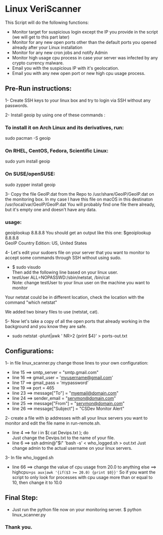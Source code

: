 # Linux VeriScanner
This Script will do the following functions:

* Monitor target for suspicious login except the IP you provide in the script (we will get to this part later)
* Monitor for any new open ports other than the default ports you opened already after your Linux installation
* Monitor for any new cron jobs and notify Admin
* Monitor high usage cpu process in case your server was infected by any crypto currency malware.
* Email you with the suspicious IP with it's geolocation.
* Email you with any new open port or new high cpu usage process.


## Pre-Run instructions:

1- Create SSH keys to your linux box and try to login via SSH without any passwords.

2- Install geoip by using one of these commands :

### To install it on Arch Linux and its derivatives, run:
sudo pacman -S geoip

### On RHEL, CentOS, Fedora, Scientific Linux:
sudo yum install geoip

### On SUSE/openSUSE:
sudo zypper install geoip



3- Copy the file GeoIP.dat from the Repo to /usr/share/GeoIP/GeoIP.dat on the monitoring box. In my case I have this file on macOS in this destinaton /usr/local/var/GeoIP/GeoIP.dat
You will probably find one file there already, but it's empty one and doesn't have any data.
### usage: 
geoiplookup 8.8.8.8
You should get an output like this one:
$geoiplookup 8.8.8.8                                            
GeoIP Country Edition: US, United States

4- Let's edit your sudoers file on your server that you want to monitor to accept some commands through SSH without using sudo.
* $ sudo visudo\
Then add the following line based on your linux user.
* testUser ALL=NOPASSWD:/sbin/netstat, /bin/cat\
Note: change testUser to your linux user on the machine you want to monitor

Your netstat could be in different location, check the location with the command "which netstat"

We added two binary files to use (netstat, cat).

5- Now let's take a copy of all the open ports that already working in the background and you know they are safe.
* sudo netstat -plunt|awk ' NR>2 {print $4}' > ports-out.txt

## Configurations:
1- in file linux_scanner.py change those lines to your own configuration:
* line 15 ==> smtp_server = "smtp.gmail.com"
* line 16 ==> gmail_user = 'myusername@gmail.com'
* line 17 ==> gmail_pass = 'mypassword'
* line 19 ==> port = 465
* line 23 ==> message["To"] = "myemail@domain.com"
* line 24 ==> sender_email = "servmon@domain.com"
* line 25 ==> message["From"] = "servmon@domain.com"
* line 26 ==> message["Subject"] = "CSDev Monitor Alert"

2- create a file with ip addresses with all your linux servers you want to monitor and edit the file name in run-remote.sh.
* line 4 ==> for i in $( cat Devips.txt ); do    
Just change the Devips.txt to the name of your file.
* line 6 ==> ssh admin@"$i" 'bash -s' < who_logged.sh > out.txt 
Just change admin to the actual username on your linux servers.

3- In file who_logged.sh 
* line 66 ==> change the value of cpu usage from 20.0 to anything else ==> highcpu=`ps aux|awk '{if($3 >= 20.0) {print $0}}'`
So if you want the script to only look for processes with cpu usage more than or equal to 10, then change it to 10.0


## Final Step:

* Just run the python file now on your monitoring server.
$ python linux_scanner.py

### Thank you.


